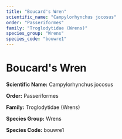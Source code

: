 ```yaml
---
title: "Boucard's Wren"
scientific_name: "Campylorhynchus jocosus"
order: "Passeriformes"
family: "Troglodytidae (Wrens)"
species_group: "Wrens"
species_code: "bouwre1"
---
```


# Boucard's Wren

**Scientific Name:** Campylorhynchus jocosus

**Order:** Passeriformes

**Family:** Troglodytidae (Wrens)

**Species Group:** Wrens

**Species Code:** bouwre1
